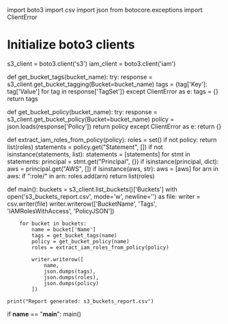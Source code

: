 import boto3
import csv
import json
from botocore.exceptions import ClientError

# Initialize boto3 clients
s3_client = boto3.client('s3')
iam_client = boto3.client('iam')

def get_bucket_tags(bucket_name):
    try:
        response = s3_client.get_bucket_tagging(Bucket=bucket_name)
        tags = {tag['Key']: tag['Value'] for tag in response['TagSet']}
    except ClientError as e:
        tags = {}
    return tags

def get_bucket_policy(bucket_name):
    try:
        response = s3_client.get_bucket_policy(Bucket=bucket_name)
        policy = json.loads(response['Policy'])
        return policy
    except ClientError as e:
        return {}

def extract_iam_roles_from_policy(policy):
    roles = set()
    if not policy:
        return list(roles)
    statements = policy.get("Statement", [])
    if not isinstance(statements, list):
        statements = [statements]
    for stmt in statements:
        principal = stmt.get("Principal", {})
        if isinstance(principal, dict):
            aws = principal.get("AWS", [])
            if isinstance(aws, str):
                aws = [aws]
            for arn in aws:
                if ":role/" in arn:
                    roles.add(arn)
    return list(roles)

def main():
    buckets = s3_client.list_buckets()['Buckets']
    with open('s3_buckets_report.csv', mode='w', newline='') as file:
        writer = csv.writer(file)
        writer.writerow(['BucketName', 'Tags', 'IAMRolesWithAccess', 'PolicyJSON'])

        for bucket in buckets:
            name = bucket['Name']
            tags = get_bucket_tags(name)
            policy = get_bucket_policy(name)
            roles = extract_iam_roles_from_policy(policy)

            writer.writerow([
                name,
                json.dumps(tags),
                json.dumps(roles),
                json.dumps(policy)
            ])

    print("Report generated: s3_buckets_report.csv")

if __name__ == "__main__":
    main()